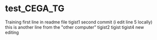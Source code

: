 # test_CEGA_TG
Training 
first line in readme file 
tigist1
second commit  (i edit line 5 locally) 
this is another line from the "other computer"
tigist2
tigist
tigist4
new editing

